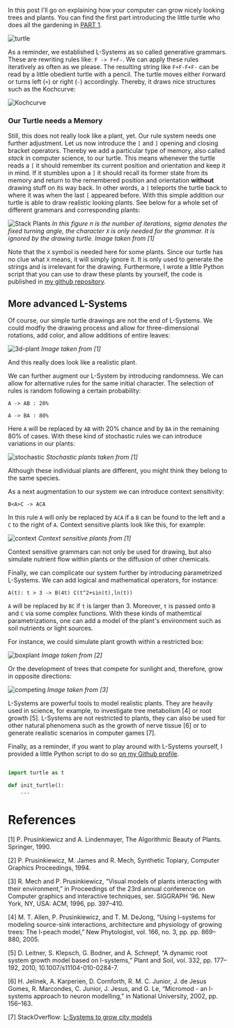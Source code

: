 In this post I'll go on explaining how your computer can grow nicely looking trees and plants. You can find the first part introducing the little turtle who does all the gardening in [PART 1](https://steemit.com/science/@smcaterpillar/l-systems-how-your-computer-grows-flowers-and-trees-free-turtle-inside).

![turtle](https://raw.githubusercontent.com/SmokinCaterpillar/blog/master/lsystems/pencil_turtle.png)

As a reminder, we established L-Systems as so called generative grammars. These are rewriting rules like: `F -> F+F-`. We can apply these rules iteratively as often as we please. The resulting string like `F+F-F+F-` can be read by a little obedient turtle with a pencil. The turtle moves either `F`orward or turns left (`+`) or right (`-`) accordingly. Thereby, it draws nice structures such as the Kochcurve:

![Kochcurve](https://raw.githubusercontent.com/SmokinCaterpillar/blog/master/lsystems/kochkurve.jpg)


### Our Turtle needs a Memory

Still, this does not really look like a plant, yet. Our rule system needs one further adjustment. Let us now introduce the `[` and `]` opening and closing bracket operators. Thereby we add a particular type of memory, also called *stack* in computer science, to our turtle. This means whenever the turtle reads a `[` it should remember its current position and orientation and keep it in mind. If it stumbles upon a `]` it should recall its former state from its memory and return to the remembered position and orientation **without** drawing stuff on its way back. In other words, a `]` teleports the turtle back to where it was when the last `[` appeared before. With this simple addition our turtle is able to draw realistic looking plants. See below for a whole set of different grammars and corresponding plants:

![Stack Plants](https://raw.githubusercontent.com/SmokinCaterpillar/blog/master/lsystems/stackplants.jpg)
*In this figure n is the number of iterations, sigma denotes the fixed turning angle, the character `X` is only needed for the grammar. It is ignored by the drawing turtle. Image taken from [1]*

Note that the `X` symbol is needed here for some plants. Since our turtle has no clue
what `X` means, it will simply ignore it. It is only used to generate the strings and is irrelevant for the drawing. Furthermore, I wrote a little Python script that you can use to draw these plants by yourself, the code is published in [my github repository](https://github.com/SmokinCaterpillar/blog/blob/master/lsystems/stackturtle.py).

## More advanced L-Systems

Of course, our simple turtle drawings are not the end of L-Systems. We could modfiy the drawing process and allow for three-dimensional rotations, add color, and allow additions of entire leaves:

![3d-plant](https://raw.githubusercontent.com/SmokinCaterpillar/blog/master/lsystems/3dplant.jpg)
*Image taken from [1]*

And this really does look like a realistic plant.

We can further augment our L-System by introducing randomness. We can allow for alternative rules for the same initial character. The selection of rules is random following a certain probability:

`A -> AB : 20%`

`A -> BA : 80%`

Here `A` will be replaced by `AB` with 20% chance and by `BA` in the remaining 80% of cases. With these kind of stochastic rules we can introduce variations in our plants:

![stochastic](https://raw.githubusercontent.com/SmokinCaterpillar/blog/master/lsystems/stochastic_plant.jpg)
*Stochastic plants taken from [1]*

Although these individual plants are different, you might think they belong to the same species.

As a next augmentation to our system we can introduce context sensitivity:

`B<A>C -> ACA`

In this rule `A` will only be replaced by `ACA` if a `B` can be found to the left and a `C` to the right of `A`. Context sensitive plants look like this, for example:

![context](https://raw.githubusercontent.com/SmokinCaterpillar/blog/master/lsystems/contextplants.jpg)
*Context sensitive plants from [1]*

Context sensitive grammars can not only be used for drawing, but also simulate nutrient flow within plants or the diffusion of other chemicals.

Finally, we can complicate our system further by introducing parametrized L-Systems. We can add logical and mathematical operators, for instance:


`A(t): t > 3 -> B(4t) C(t^2+sin(t),ln(t))`

`A` will be replaced by `BC` if `t` is larger than 3. Moreover, `t` is passed onto `B` and `C` via some complex functions. With these kinds of mathemtical parametrizations, one can add a model of the plant's environment such as soil nutrients or light sources.

For instance, we could simulate plant growth within a restricted box:

![boxplant](https://raw.githubusercontent.com/SmokinCaterpillar/blog/master/lsystems/boxplant.jpg)
*Image taken from [2]*

Or the development of trees that compete for sunlight and, therefore, grow in opposite directions:

![competing](https://raw.githubusercontent.com/SmokinCaterpillar/blog/master/lsystems/competingtrees.jpg)
*Image taken from [3]*

L-Systems are powerful tools to model realistic plants. They are heavily used in science, for example, to investigate tree metabolism [4] or root growth [5]. L-Systems are not restricted to plants, they can also be used for other natural phenomena such as the growth of nerve tissue [6] or to generate realistic scenarios in computer games [7].

Finally, as a reminder, if you want to play around with L-Systems yourself, I provided a little Python script to do so [on my Github profile](https://github.com/SmokinCaterpillar/blog/blob/master/lsystems/stackturtle.py).

``` python

import turtle as t

def init_turtle():
    ...
```


# References

[1] P. Prusinkiewicz and A. Lindenmayer, The Algorithmic Beauty of Plants. Springer, 1990.

[2] P. Prusinkiewicz, M. James and R. Mech, Synthetic Topiary, Computer Graphics Proceedings, 1994.

[3] R. Mech and P. Prusinkiewicz, “Visual models of plants interacting with their environment,” in Proceedings of the 23rd annual conference on Computer graphics and interactive techniques, ser. SIGGRAPH ’96. New York, NY, USA: ACM, 1996, pp. 397–410.

[4] M. T. Allen, P. Prusinkiewicz, and T. M. DeJong, “Using l-systems for modeling source-sink interactions, architecture and physiology of growing trees: The l-peach model,” New Phytologist, vol. 166, no. 3, pp. pp. 869–880, 2005.

[5] D. Leitner, S. Klepsch, G. Bodner, and A. Schnepf, “A dynamic root system growth model based on l-systems,” Plant and Soil, vol. 332, pp. 177–192, 2010, 10.1007/s11104-010-0284-7.

[6] H. Jelinek, A. Karperien, D. Cornforth, R. M. C. Junior, J. de Jesus Gomes, R. Marcondes, C. Junior, J. Jesus, and G. Le, “Micromod - an l-systems approach to neuron modelling,” in National University, 2002, pp. 156–163.

[7] StackOverflow: [L-Systems to grow city models](https://gamedev.stackexchange.com/questions/18799/what-is-a-good-algorithm-for-fractal-based-procedural-city-layout)